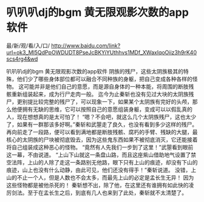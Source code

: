 # 叭叭叭dj的bgm 黄无限观影次数的app软件

最/新/观/看/入/口/ http://www.baidu.com/link?url=ok3_Ml5QdPpOWDUDT8PseJcBKYiYUthhvs1MDf_XWaxIqoOiiz3h9rK40scs4rg4&wd

叭叭叭dj的bgm 黄无限观影次数的app软件
 阴族的残尸，这些太阴族极其的特殊，他们少了哪些身体部位都可以融合不同种族的身躯，把自己变成各种各样的怪物。
    这可能并非是他们自己的意愿，而是源自身体的一种本能，将周围的断肢残骸重新组装起来，成为行尸走肉一般。
    迄今为止秦斩也没有见过大块的太阴族残尸，更别提比较完整的残尸了，可以现象一下，如果某个太阴族有完好的头颅，那么他便拥有无缺的思维，它可以按照自己的意愿组装身躯，变成可以以假乱真的人，现在想想真的是太可怕了！
    “嗯？不会吧，就这么几个太阴族残尸，这也太少了，如果有一群那该多好啊。”秦斩和武曌走了良久，也没有看到多少这样的残尸。
    再向前走了一段路，便可以看到满地都是断肢残骸、腐朽的手臂、残缺的大腿，最核心的太阴族的尸块被彻底毁去，因为这些鬼东西如果不被彻底消灭，它还能接着将自己组装成这种恶心的怪物。
    “竟然有人先我们一步到了这里！”武曌看到眼前这一幕，不由说道。
    “上山下山就这一条盘山路，而且这座紫山借助地气设置了禁空法阵，上山的人除了走这一条路别无他路，眼下只有上山的痕迹，却没有下山的痕迹，山上也没有什么动静，由此可见，他们还没有得手！”秦斩说道。
    没错，上山的不止一个人，但是人数也不会太多，而最先上山的必定是孟长生无异！
    因为这些怪物都是被他杀死的！
    秦斩想不出，除了他，在这里还有谁拥有如此快的凌厉剑法。至于在孟长生之后，到底有几人也来到了此处，秦斩就不太清楚了。
